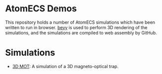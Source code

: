 # AtomECS Demos

This repository holds a number of AtomECS simulations which have been written to run in browser.
[bevy](https://bevyengine.org/) is used to perform 3D rendering of the simulations, and the simulations are compiled to web assembly by GitHub.

# Simulations

* [3D MOT](https://teamatomecs.github.io/AtomECSDemos/pages/3d_mot.html): A simulation of a 3D magneto-optical trap.
